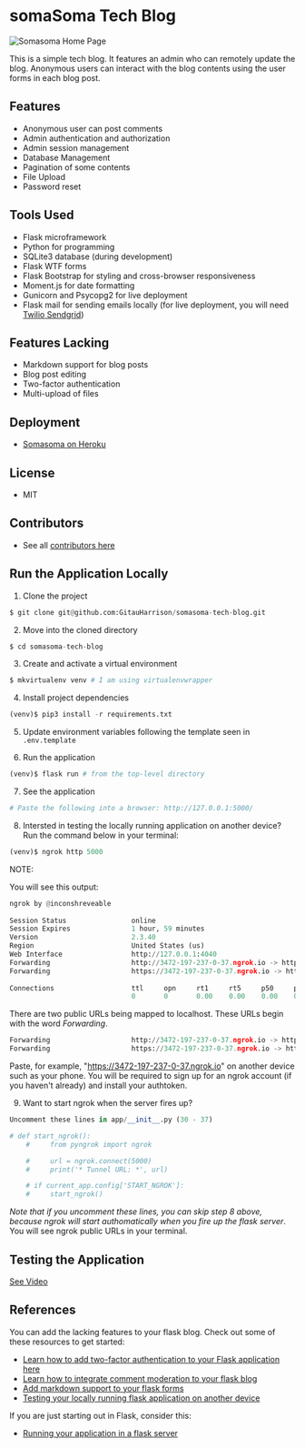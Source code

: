# somaSoma Tech Blog

![Somasoma Home Page](/app/static/img/somasoma_blog.png)

This is a simple tech blog. It features an admin who can remotely update the blog. Anonymous users can interact with the blog contents using the user forms in each blog post.

## Features

* Anonymous user can post comments
* Admin authentication and authorization
* Admin session management
* Database Management
* Pagination of some contents
* File Upload
* Password reset

## Tools Used

* Flask microframework
* Python for programming
* SQLite3 database (during development)
* Flask WTF forms
* Flask Bootstrap for styling and cross-browser responsiveness
* Moment.js for date formatting
* Gunicorn and Psycopg2 for live deployment
* Flask mail for sending emails locally (for live deployment, you will need [Twilio Sendgrid](https://github.com/GitauHarrison/notes/blob/master/twilio_sendgrid.md))

## Features Lacking

* Markdown support for blog posts
* Blog post editing
* Two-factor authentication
* Multi-upload of files

## Deployment

* [Somasoma on Heroku](https://somasoma-tech-blog.herokuapp.com/)

## License

* MIT

## Contributors

* See all [contributors here](https://github.com/GitauHarrison/somasoma-tech-blog/graphs/contributors)

## Run the Application Locally

1. Clone the project

```python
$ git clone git@github.com:GitauHarrison/somasoma-tech-blog.git
```

2. Move into the cloned directory

```python
$ cd somasoma-tech-blog
```

3. Create and activate a virtual environment

```python
$ mkvirtualenv venv # I am using virtualenvwrapper
```

4. Install project dependencies

```python
(venv)$ pip3 install -r requirements.txt
```

5. Update environment variables following the template seen in `.env.template`

6. Run the application

```python
(venv)$ flask run # from the top-level directory
```

7. See the application

```python
# Paste the following into a browser: http://127.0.0.1:5000/
```

8. Intersted in testing the locally running application on another device? Run the command below in your terminal:

```python
(venv)$ ngrok http 5000
```

NOTE:

You will see this output:

```python
ngrok by @inconshreveable                                                                (Ctrl+C to quit)
                                                                                                         
Session Status                online                                                                     
Session Expires               1 hour, 59 minutes                                                         
Version                       2.3.40                                                                     
Region                        United States (us)                                                         
Web Interface                 http://127.0.0.1:4040                                                      
Forwarding                    http://3472-197-237-0-37.ngrok.io -> http://localhost:5000                 
Forwarding                    https://3472-197-237-0-37.ngrok.io -> http://localhost:5000                
                                                                                                         
Connections                   ttl     opn     rt1     rt5     p50     p90                                
                              0       0       0.00    0.00    0.00    0.00 
```

There are two public URLs being mapped to localhost. These URLs begin with the word _Forwarding_.

```python
Forwarding                    http://3472-197-237-0-37.ngrok.io -> http://localhost:5000                 
Forwarding                    https://3472-197-237-0-37.ngrok.io -> http://localhost:5000
```

Paste, for example, "https://3472-197-237-0-37.ngrok.io" on another device such as your phone. You will be required to sign up for an ngrok account (if you haven't already) and install your authtoken.

9. Want to start ngrok when the server fires up? 

```python
Uncomment these lines in app/__init__.py (30 - 37)

# def start_ngrok():
    #     from pyngrok import ngrok

    #     url = ngrok.connect(5000)
    #     print('* Tunnel URL: *', url)

    # if current_app.config['START_NGROK']:
    #     start_ngrok()
```

_Note that if you uncomment these lines, you can skip step 8 above, because ngrok will start authomatically when you fire up the flask server_. You will see ngrok public URLs in your terminal.

## Testing the Application

[See Video]()

## References

You can add the lacking features to your flask blog. Check out some of these resources to get started:

* [Learn how to add two-factor authentication to your Flask application here](https://github.com/GitauHarrison/notes/blob/master/two_factor_authentication/twilio_verify_2fa.md)
* [Learn how to integrate comment moderation to your flask blog](https://github.com/GitauHarrison/notes/blob/master/comment_moderation.md)
* [Add markdown support to your flask forms](https://github.com/GitauHarrison/notes/blob/master/handling_rich_text.md)
* [Testing your locally running flask application on another device](https://github.com/GitauHarrison/notes/blob/master/localhost_testing.md)

If you are just starting out in Flask, consider this:

* [Running your application in a flask server](https://github.com/GitauHarrison/notes/blob/master/start_flask_server.md)